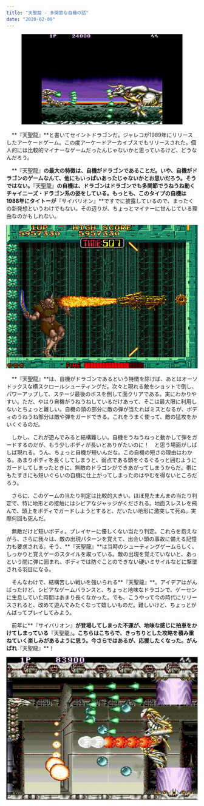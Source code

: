 ```yaml
---
title: "天聖龍 - 多関節な自機の話"
date: "2020-02-09"
---
```


<figure>

![](assets/ncc4921a5bc5a_6bfaf6b29a5c27665333232c0d5795bf.png)

</figure>

　**『天聖龍』**と書いてセイントドラゴンだ。ジャレコが1989年にリリースしたアーケードゲーム。この度アーケードアーカイブスでもリリースされた。個人的には比較的マイナーなゲームだったんじゃないかと思っているけど、どうなんだろう。

　**『天聖龍』**の最大の特徴は、自機がドラゴンであることだ。いや、自機がドラゴンのゲームなんて、他にもいっぱいあったじゃないかとお思いだろう。そうではない。**『天聖龍』**の自機は、ドラゴンはドラゴンでも多関節でうねうね動くチャイニーズ・ドラゴン系の姿をしている。もっとも、このタイプの自機は1988年にタイトーが**『サイバリオン』**ですでに披露しているので、まったくの新発想というわけでもない。その辺りが、ちょっとマイナーに甘んじている理由なのかもしれない。

![画像2](assets/ncc4921a5bc5a_picture_pc_ef0b7239fcf2361e0961e326e3f5bfa7.png)

　**『天聖龍』**は、自機がドラゴンであるという特徴を除けば、あとはオーソドックスな横スクロールシューティングだ。次々と現れる敵をショットで倒し、パワーアップして、ステージ最後のボスを倒して面クリアである。実にわかりやすい。ただ、やはり自機がうねうねしているだけあって、そこは最大限に利用しないとちょっと難しい。自機の頭の部分に敵の弾が当たればミスとなるが、ボディのうねうね部分は敵や弾をガードできる。これをうまく使って、敵の猛攻をかいくぐるのだ。

　しかし、これが遊んでみると結構難しい。自機をうねうねっと動かして弾をガードするのだが、もう少しボディが長いとありがたいのに！　と思う場面がしばしば現れる。うん、ちょっと自機が短いんだな。この自機の短さの理由はわかる。あまりボディを長くしてしまうと、弱点である頭をぐるぐるっと囲むようにガードしてしまったときに、無敵のドラゴンができあがってしまうからだ。帯にもたすきにも短いぐらいの自機に仕上がってしまったのはやむを得ないところだろう。

　さらに、このゲームの当たり判定は比較的大きい。ほぼ見たまんまの当たり判定で、特に地形との接触にはシビアなジャッジがくだされる。地面スレスレを飛んで、頭上をボディでガードしようとすると、だいたい地形に激突して死ぬ。実際何回も死んだ。

　無敵だけど短いボディ。プレイヤーに優しくない当たり判定。これらを抱えながら、さらに我々は、敵の出現パターンを覚えて、出会い頭の事故に備える記憶力も要求される。そう、**『天聖龍』**は当時のシューティングゲームらしく、しっかりと覚えゲーのスタイルを取っている。敵の出現を覚えていないと、あっという間に弾に囲まれ、ボディでは防ぐことのできない硬いミサイルなどに撃墜される羽目になる。

　そんなわけで、結構苦しい戦いを強いられる**『天聖龍』**。アイデアはがんばったけど、シビアなゲームバランスと、ちょっと地味なドラゴンで、ゲーセンに生息していた時間はあまり長くなかった。でも、こうやって今の時代にリリースされると、改めて遊んでみたくなって嬉しいものだ。難しいけど、ちょっとがんばってプレイしてみよう。

　前年に**『サイバリオン』**が登場してしまった不運が、地味な感じに拍車をかけてしまっている**『天聖龍』**。こちらはこちらで、きっちりとした攻略を積み重ねていく楽しみがあるように思う。今さらではあるが、応援したくなった。がんばれ**『天聖龍』**！

![画像1](assets/ncc4921a5bc5a_picture_pc_341a06e8240f366073fea5c20b454a53.jpg)
